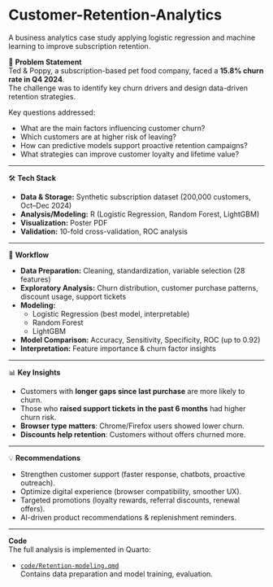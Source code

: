 # Customer-Retention-Analytics
A business analytics case study applying logistic regression and machine learning to improve subscription retention.  

📌 **Problem Statement**  
Ted & Poppy, a subscription-based pet food company, faced a **15.8% churn rate in Q4 2024**.  
The challenge was to identify key churn drivers and design data-driven retention strategies.  

Key questions addressed:  
- What are the main factors influencing customer churn?  
- Which customers are at higher risk of leaving?  
- How can predictive models support proactive retention campaigns?  
- What strategies can improve customer loyalty and lifetime value?  

---

🛠 **Tech Stack**  
- **Data & Storage:** Synthetic subscription dataset (200,000 customers, Oct–Dec 2024)  
- **Analysis/Modeling:** R (Logistic Regression, Random Forest, LightGBM)  
- **Visualization:** Poster PDF  
- **Validation:** 10-fold cross-validation, ROC analysis  

---

📂 **Workflow**  
- **Data Preparation:** Cleaning, standardization, variable selection (28 features)  
- **Exploratory Analysis:** Churn distribution, customer purchase patterns, discount usage, support tickets  
- **Modeling:**  
  - Logistic Regression (best model, interpretable)  
  - Random Forest  
  - LightGBM  
- **Model Comparison:** Accuracy, Sensitivity, Specificity, ROC (up to 0.92)  
- **Interpretation:** Feature importance & churn factor insights  

---

📊 **Key Insights**  
- Customers with **longer gaps since last purchase** are more likely to churn.  
- Those who **raised support tickets in the past 6 months** had higher churn risk.  
- **Browser type matters**: Chrome/Firefox users showed lower churn.  
- **Discounts help retention**: Customers without offers churned more.  

---

💡 **Recommendations**  
- Strengthen customer support (faster response, chatbots, proactive outreach).  
- Optimize digital experience (browser compatibility, smoother UX).  
- Targeted promotions (loyalty rewards, referral discounts, renewal offers).  
- AI-driven product recommendations & replenishment reminders.  

---

**Code**  
The full analysis is implemented in Quarto:

- [`code/Retention-modeling.qmd`](code/Retention-modeling.qmd)  
  Contains data preparation and model training, evaluation.
